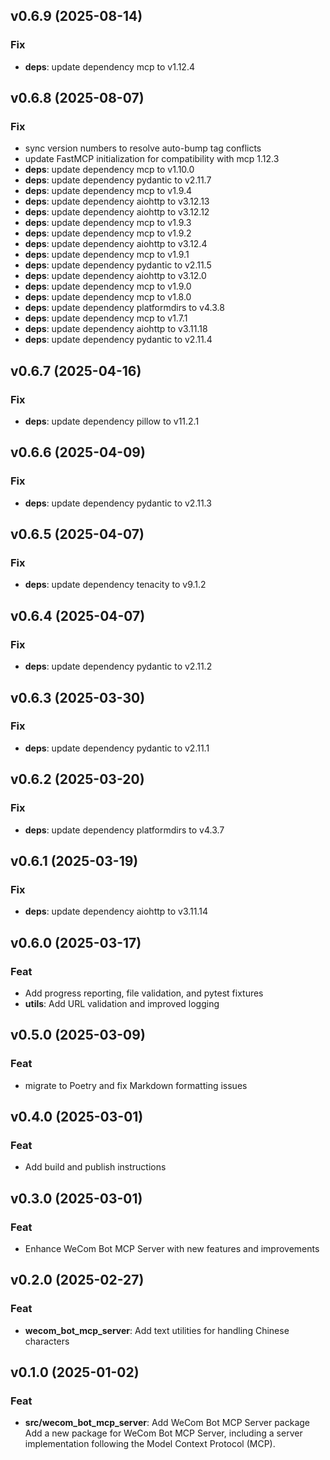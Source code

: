 ## v0.6.9 (2025-08-14)

### Fix

- **deps**: update dependency mcp to v1.12.4

## v0.6.8 (2025-08-07)

### Fix

- sync version numbers to resolve auto-bump tag conflicts
- update FastMCP initialization for compatibility with mcp 1.12.3
- **deps**: update dependency mcp to v1.10.0
- **deps**: update dependency pydantic to v2.11.7
- **deps**: update dependency mcp to v1.9.4
- **deps**: update dependency aiohttp to v3.12.13
- **deps**: update dependency aiohttp to v3.12.12
- **deps**: update dependency mcp to v1.9.3
- **deps**: update dependency mcp to v1.9.2
- **deps**: update dependency aiohttp to v3.12.4
- **deps**: update dependency mcp to v1.9.1
- **deps**: update dependency pydantic to v2.11.5
- **deps**: update dependency aiohttp to v3.12.0
- **deps**: update dependency mcp to v1.9.0
- **deps**: update dependency mcp to v1.8.0
- **deps**: update dependency platformdirs to v4.3.8
- **deps**: update dependency mcp to v1.7.1
- **deps**: update dependency aiohttp to v3.11.18
- **deps**: update dependency pydantic to v2.11.4

## v0.6.7 (2025-04-16)

### Fix

- **deps**: update dependency pillow to v11.2.1

## v0.6.6 (2025-04-09)

### Fix

- **deps**: update dependency pydantic to v2.11.3

## v0.6.5 (2025-04-07)

### Fix

- **deps**: update dependency tenacity to v9.1.2

## v0.6.4 (2025-04-07)

### Fix

- **deps**: update dependency pydantic to v2.11.2

## v0.6.3 (2025-03-30)

### Fix

- **deps**: update dependency pydantic to v2.11.1

## v0.6.2 (2025-03-20)

### Fix

- **deps**: update dependency platformdirs to v4.3.7

## v0.6.1 (2025-03-19)

### Fix

- **deps**: update dependency aiohttp to v3.11.14

## v0.6.0 (2025-03-17)

### Feat

- Add progress reporting, file validation, and pytest fixtures
- **utils**: Add URL validation and improved logging

## v0.5.0 (2025-03-09)

### Feat

- migrate to Poetry and fix Markdown formatting issues

## v0.4.0 (2025-03-01)

### Feat

- Add build and publish instructions

## v0.3.0 (2025-03-01)

### Feat

- Enhance WeCom Bot MCP Server with new features and improvements

## v0.2.0 (2025-02-27)

### Feat

- **wecom_bot_mcp_server**: Add text utilities for handling Chinese characters

## v0.1.0 (2025-01-02)

### Feat

- **src/wecom_bot_mcp_server**: Add WeCom Bot MCP Server package Add a new package for WeCom Bot MCP Server, including a server implementation following the Model Context Protocol (MCP).
